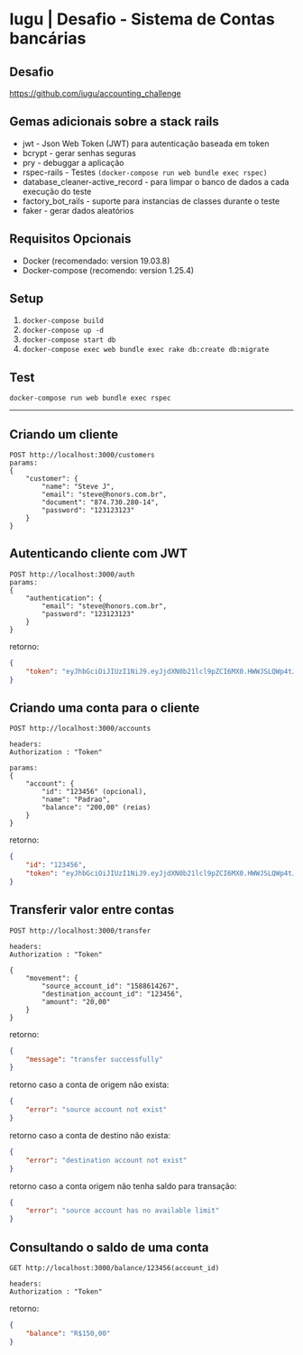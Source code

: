 # Iugu | Desafio - Sistema de Contas bancárias

## Desafio

<https://github.com/iugu/accounting_challenge>

## Gemas adicionais sobre a stack rails

- jwt - Json Web Token (JWT) para autenticação baseada em token
- bcrypt - gerar senhas seguras
- pry - debuggar a aplicação
- rspec-rails - Testes `(docker-compose run web bundle exec rspec)`
- database_cleaner-active_record - para limpar o banco de dados a cada execução do teste
- factory_bot_rails - suporte para instancias de classes durante o teste
- faker - gerar dados aleatórios

## Requisitos Opcionais

- Docker (recomendado: version 19.03.8)
- Docker-compose (recomendo: version 1.25.4)

## Setup

1. `docker-compose build`
2. `docker-compose up -d`
3. `docker-compose start db`
4. `docker-compose exec web bundle exec rake db:create db:migrate`

## Test

```
docker-compose run web bundle exec rspec
```

--------------------------------------------------------------------------------

## Criando um cliente

```
POST http://localhost:3000/customers
params:
{
    "customer": {
        "name": "Steve J",
        "email": "steve@honors.com.br",
        "document": "874.730.280-14",
        "password": "123123123"
    }
}
```

## Autenticando cliente com JWT

```
POST http://localhost:3000/auth
params:
{
    "authentication": {
        "email": "steve@honors.com.br",
        "password": "123123123"
    }
}
```

retorno:

```json
{
    "token": "eyJhbGciOiJIUzI1NiJ9.eyJjdXN0b21lcl9pZCI6MX0.HWWJSLQWp4tJnx3ewQcA52ZjLJ-Dd7k95VZx0mA2qsQ"
}
```

## Criando uma conta para o cliente

```
POST http://localhost:3000/accounts

headers:
Authorization : "Token"

params:
{
    "account": {
        "id": "123456" (opcional),
        "name": "Padrao",
        "balance": "200,00" (reias)
    }
}
```

retorno:

```json
{
    "id": "123456",
    "token": "eyJhbGciOiJIUzI1NiJ9.eyJjdXN0b21lcl9pZCI6MX0.HWWJSLQWp4tJnx3ewQcA52ZjLJ-Dd7k95VZx0mA2qsQ"
}
```

## Transferir valor entre contas

```
POST http://localhost:3000/transfer

headers:
Authorization : "Token"

{
    "movement": {
        "source_account_id": "1588614267",
        "destination_account_id": "123456",
        "amount": "20,00"
    }
}
```

retorno:

```json
{
    "message": "transfer successfully"
}
```

retorno caso a conta de origem não exista:

```json
{
    "error": "source account not exist"
}
```

retorno caso a conta de destino não exista:

```json
{
    "error": "destination account not exist"
}
```

retorno caso a conta origem não tenha saldo para transação:

```json
{
    "error": "source account has no available limit"
}
```

## Consultando o saldo de uma conta

```
GET http://localhost:3000/balance/123456(account_id)

headers:
Authorization : "Token"
```

retorno:

```json
{
    "balance": "R$150,00"
}
```
